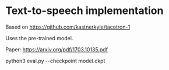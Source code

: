 # Text-to-speech implementation 

Based on https://github.com/kastnerkyle/tacotron-1

Uses the pre-trained model. 

Paper: https://arxiv.org/pdf/1703.10135.pdf

python3 eval.py --checkpoint model.ckpt

